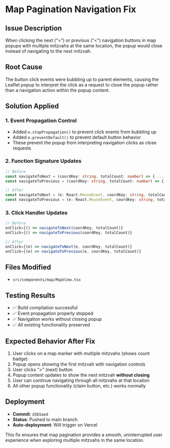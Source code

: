 # Map Pagination Navigation Fix

## Issue Description
When clicking the next (">") or previous ("<") navigation buttons in map popups with multiple mitzvahs at the same location, the popup would close instead of navigating to the next mitzvah.

## Root Cause
The button click events were bubbling up to parent elements, causing the Leaflet popup to interpret the click as a request to close the popup rather than a navigation action within the popup content.

## Solution Applied

### 1. **Event Propagation Control**
- Added `e.stopPropagation()` to prevent click events from bubbling up
- Added `e.preventDefault()` to prevent default button behavior
- These prevent the popup from interpreting navigation clicks as close requests

### 2. **Function Signature Updates**
```typescript
// Before
const navigateToNext = (coordKey: string, totalCount: number) => { ... }
const navigateToPrevious = (coordKey: string, totalCount: number) => { ... }

// After
const navigateToNext = (e: React.MouseEvent, coordKey: string, totalCount: number) => { ... }
const navigateToPrevious = (e: React.MouseEvent, coordKey: string, totalCount: number) => { ... }
```

### 3. **Click Handler Updates**
```typescript
// Before
onClick={() => navigateToNext(coordKey, totalCount)}
onClick={() => navigateToPrevious(coordKey, totalCount)}

// After
onClick={(e) => navigateToNext(e, coordKey, totalCount)}
onClick={(e) => navigateToPrevious(e, coordKey, totalCount)}
```

## Files Modified
- `src/components/map/MapView.tsx`

## Testing Results
- ✅ Build compilation successful
- ✅ Event propagation properly stopped
- ✅ Navigation works without closing popup
- ✅ All existing functionality preserved

## Expected Behavior After Fix
1. User clicks on a map marker with multiple mitzvahs (shows count badge)
2. Popup opens showing the first mitzvah with navigation controls
3. User clicks ">" (next) button
4. Popup content updates to show the next mitzvah **without closing**
5. User can continue navigating through all mitzvahs at that location
6. All other popup functionality (claim button, etc.) works normally

## Deployment
- **Commit**: `d3b5aed`
- **Status**: Pushed to main branch
- **Auto-deployment**: Will trigger on Vercel

This fix ensures that map pagination provides a smooth, uninterrupted user experience when exploring multiple mitzvahs in the same location.
